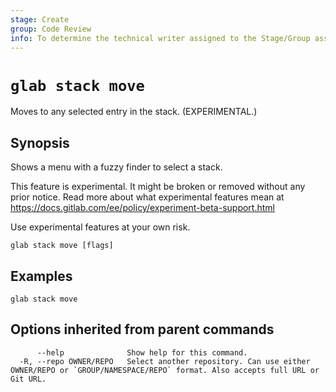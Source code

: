 ```yaml
---
stage: Create
group: Code Review
info: To determine the technical writer assigned to the Stage/Group associated with this page, see https://about.gitlab.com/handbook/product/ux/technical-writing/#assignments
---
```


<!--
This documentation is auto generated by a script.
Please do not edit this file directly. Run `make gen-docs` instead.
-->

# `glab stack move`

Moves to any selected entry in the stack. (EXPERIMENTAL.)

## Synopsis

Shows a menu with a fuzzy finder to select a stack.

This feature is experimental. It might be broken or removed without any prior notice.
Read more about what experimental features mean at
<https://docs.gitlab.com/ee/policy/experiment-beta-support.html>

Use experimental features at your own risk.

```plaintext
glab stack move [flags]
```

## Examples

```plaintext
glab stack move
```

## Options inherited from parent commands

```plaintext
      --help              Show help for this command.
  -R, --repo OWNER/REPO   Select another repository. Can use either OWNER/REPO or `GROUP/NAMESPACE/REPO` format. Also accepts full URL or Git URL.
```

